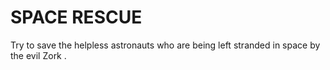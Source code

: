 # SPACE RESCUE

Try to save the helpless astronauts who are being left stranded in space by the evil Zork . 